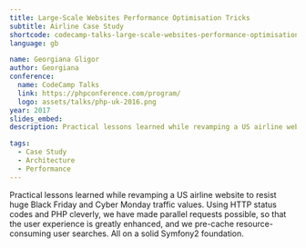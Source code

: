 ```yaml
---
title: Large-Scale Websites Performance Optimisation Tricks
subtitle: Airline Case Study
shortcode: codecamp-talks-large-scale-websites-performance-optimisation-tricks
language: gb

name: Georgiana Gligor
author: Georgiana
conference:
  name: CodeCamp Talks
  link: https://phpconference.com/program/
  logo: assets/talks/php-uk-2016.png
year: 2017
slides_embed: 
description: Practical lessons learned while revamping a US airline website to resist huge Black Friday and Cyber Monday traffic values. Using HTTP status codes and PHP cleverly, we have made parallel requests possible, so that the user experience is greatly enhanced, and we pre-cache resource-consuming user searches. All on a solid Symfony2 foundation.

tags:
  - Case Study
  - Architecture
  - Performance
---
```


Practical lessons learned while revamping a US airline website to resist huge Black Friday and Cyber Monday traffic values. Using HTTP status codes and PHP cleverly, we have made parallel requests possible, so that the user experience is greatly enhanced, and we pre-cache resource-consuming user searches. All on a solid Symfony2 foundation.

